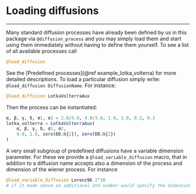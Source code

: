 # Loading diffusions
******
Many standard diffusion processes have already been defined by us in this package via `@diffusion_process` and you may simply load them and start using them immediately without having to define them yourself. To see a list of all available processes call
```julia
@load_diffusion
```
See the [Predefined processes](@ref example_lotka_volterra) for more detailed descriptions. To load a particular diffusion simply write: `@load_diffusion DiffusionName`. For instance:
```julia
@load_diffusion LotkaVolterraAux
```
Then the process can be instantiated:
```julia
α, β, γ, δ, σ1, σ2 = 2.0/3.0, 4.0/3.0, 1.0, 1.0, 0.2, 0.3
lotka_volterra = LotkaVolterraAux(
    α, β, γ, δ, σ1, σ2,
    0.0, 1.0, zero(DD.ℝ{2}), zero(DD.ℝ{2})
)
```
A very small subgroup of predefined diffusions have a variable dimension parameter. For these we provide a `@load_variable_diffusion` macro, that in addition to a diffusion name accepts also a dimension of the process and dimension of the wiener process. For instance
```julia
@load_variable_diffusion Lorenz96 2^10
# if it made sense an additional 2nd number would specify the dimension of a Wiener process
```

